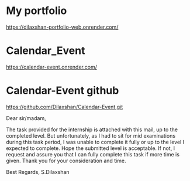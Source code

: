 # My portfolio
https://dilaxshan-portfolio-web.onrender.com/

# Calendar_Event
https://calendar-event.onrender.com/

# Calendar-Event github
https://github.com/Dilaxshan/Calendar-Event.git

Dear sir/madam,

The task provided for the internship is attached with this mail, up to the completed level. But unfortunately, as I had to sit for mid examinations during this task period, I was unable to complete it fully or up to the level I expected to complete. Hope the submitted level is acceptable. If not, I request and assure you that I can fully complete this task if more time is given.  Thank you for your consideration and time. 

Best Regards,
S.Dilaxshan





